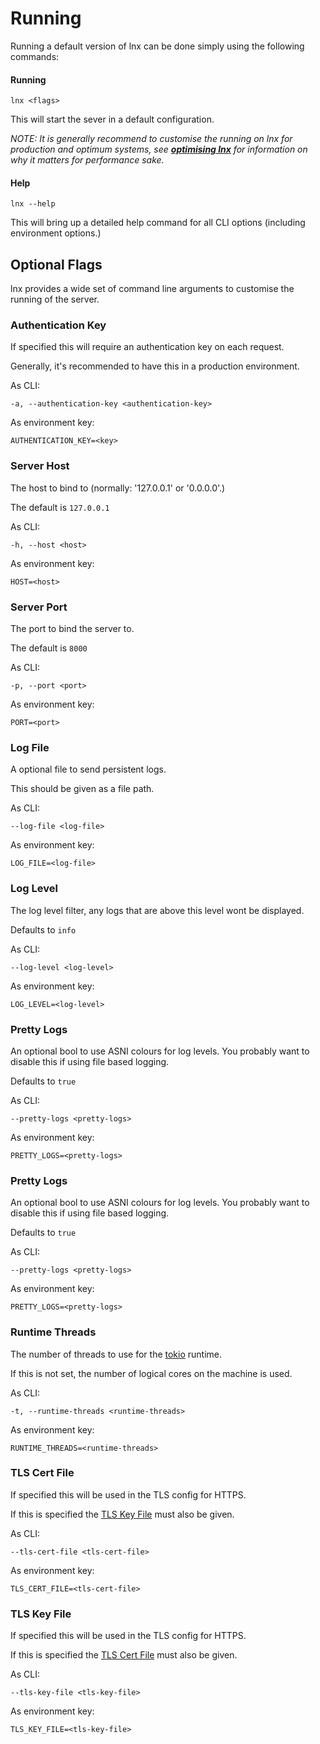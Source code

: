 # Running
Running a default version of lnx can be done simply using the following commands:

#### Running
```
lnx <flags>
```
This will start the sever in a default configuration.

*NOTE: It is generally recommend to customise the running on lnx for production and optimum systems,
see [**optimising lnx**](optimising.md) for information on why it matters for performance sake.* 

#### Help
```
lnx --help
``` 
This will bring up a detailed help command for 
all CLI options (including environment options.)

## Optional Flags
lnx provides a wide set of command line arguments to customise the running
of the server.

### Authentication Key
If specified this will require an authentication key on each request. 
 
Generally, it's recommended to have this in a production environment.

As CLI:
```
-a, --authentication-key <authentication-key>
```

As environment key:
```
AUTHENTICATION_KEY=<key>
```


### Server Host
The host to bind to (normally: '127.0.0.1' or '0.0.0.0'.) 

The default is `127.0.0.1`

As CLI:
```
-h, --host <host>
```

As environment key:
```
HOST=<host>
```


### Server Port
The port to bind the server to.

The default is `8000`

As CLI:
```
-p, --port <port>
```

As environment key:
```
PORT=<port>
```


### Log File
A optional file to send persistent logs.

This should be given as a file path.

As CLI:
```
--log-file <log-file>
```

As environment key:
```
LOG_FILE=<log-file>
```


### Log Level
The log level filter, any logs that are above this level wont be displayed.

Defaults to `info`

As CLI:
```
--log-level <log-level>
```

As environment key:
```
LOG_LEVEL=<log-level>
```


### Pretty Logs
An optional bool to use ASNI colours for log levels. 
You probably want to disable this if using file based logging.

Defaults to `true`

As CLI:
```
--pretty-logs <pretty-logs>
```

As environment key:
```
PRETTY_LOGS=<pretty-logs>
```


### Pretty Logs
An optional bool to use ASNI colours for log levels. 
You probably want to disable this if using file based logging.

Defaults to `true`

As CLI:
```
--pretty-logs <pretty-logs>
```

As environment key:
```
PRETTY_LOGS=<pretty-logs>
```


### Runtime Threads
The number of threads to use for the [tokio](https://tokio.rs) runtime.


If this is not set, the number of logical cores on the machine is used.

As CLI:
```
-t, --runtime-threads <runtime-threads>
```

As environment key:
```
RUNTIME_THREADS=<runtime-threads>
```


### TLS Cert File
If specified this will be used in the TLS config for HTTPS. 

If this is specified the [TLS Key File](/getting_started/running.html#tls-key-file) must also be given.

As CLI:
```
--tls-cert-file <tls-cert-file>
```

As environment key:
```
TLS_CERT_FILE=<tls-cert-file>
```


### TLS Key File
If specified this will be used in the TLS config for HTTPS. 

If this is specified the [TLS Cert File](/getting_started/running.html#tls-cert-file) must also be given.

As CLI:
```
--tls-key-file <tls-key-file>
```

As environment key:
```
TLS_KEY_FILE=<tls-key-file>
```